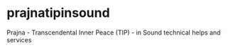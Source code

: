 # prajnatipinsound
Prajna - Transcendental Inner Peace (TIP) - in Sound technical helps and services
